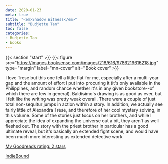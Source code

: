 ```yaml
---
date: 2020-01-23
meta: true
title: "<em>Shadow Witness</em>"
subtitle: "Budjette Tan"
toc: false
categories:
- Budjette Tan
- books
---
```


{{< section "start" >}}
{{< figure src="https://images.booksense.com/images/218/616/9786219616218.jpg" type="margin" label="mn-cover" alt="Book cover" >}}

I love Trese but this one fell a little flat for me, especially after a multi-year gap and the amount of effort I put into procuring it (it's only available in the Philippines, and random chance whether it's in any given bookstore--of which there are few in general). Baldisimo's drawing is as good as ever, but I felt like the writing was pretty weak overall. There were a couple of just total non-sequitur jumps in action within a story. In addition, we actually see fairly little of Alexandra Trese, and therefore of her cool mystery solving, in this volume. Some of the stories just focus on her brothers, and while I appreciate the idea of expanding the universe out a bit, they aren't as well fleshed out. The story with the priest brother in particular has a good ultimate reveal, but it's basically an extended fight scene, and would have been much more interesting as extended detective work.

[My Goodreads rating: 2 stars](https://www.goodreads.com/review/show/3141243919)  

[IndieBound](https://www.indiebound.org/book/9786219616218)
